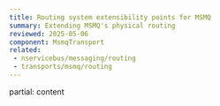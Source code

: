 ```yaml
---
title: Routing system extensibility points for MSMQ
summary: Extending MSMQ's physical routing
reviewed: 2025-05-06
component: MsmqTransport
related:
 - nservicebus/messaging/routing
 - transports/msmq/routing
---
```


partial: content
